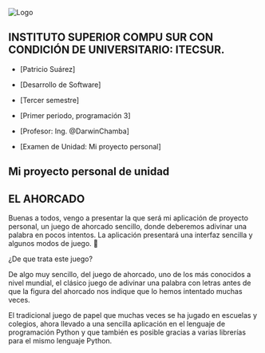 ![Logo](https://eva.itecsur.edu.ec/pluginfile.php/1/theme_moove/logo/1734238572/Itecsur.png)

## INSTITUTO SUPERIOR COMPU SUR CON CONDICIÓN DE UNIVERSITARIO: ITECSUR.
- [Patricio Suárez]

- [Desarrollo de Software]

- [Tercer semestre]

- [Primer periodo, programación 3]
  
- [Profesor: Ing. @DarwinChamba]

- [Examen de Unidad: Mi proyecto personal]
  

## Mi proyecto personal de unidad

## EL AHORCADO

Buenas a todos, vengo a presentar la que será mi aplicación de proyecto personal, un juego de ahorcado sencillo, donde deberemos adivinar una palabra en pocos intentos. La aplicación presentará una interfaz sencilla y algunos modos de juego. 📲

¿De que trata este juego?

De algo muy sencillo, del juego de ahorcado, uno de los más conocidos a nivel mundial, el clásico juego de adivinar una palabra con letras antes de que la figura del ahorcado nos indique que lo hemos intentado muchas veces.

El tradicional juego de papel que muchas veces se ha jugado en escuelas y colegios, ahora llevado a una sencilla aplicación en el lenguaje de programación Python y que también es posible gracias a varias librerías para el mismo lenguaje Python.

